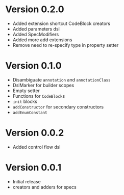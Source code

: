 # Version 0.2.0
- Added extension shortcut CodeBlock creators
- Added parameters dsl
- Added SpecModifiers
- Added more add extensions
- Remove need to re-specify type in property setter

# Version 0.1.0
- Disambiguate `annotation` and `annotationClass`
- DslMarker for builder scopes
- Empty setter
- Functions for `CodeBlock`s
- `init` blocks
- `addConstructor` for secondary constructors
- `addEnumConstant`

# Version 0.0.2
- Added control flow dsl

# Version 0.0.1
- Initial release
- creators and adders for specs
